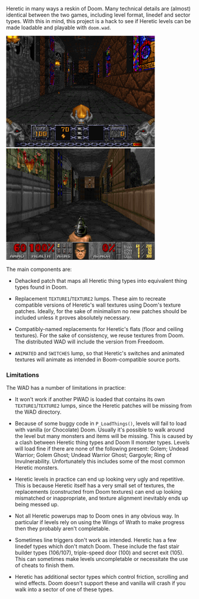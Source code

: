 Heretic in many ways a reskin of Doom. Many technical details are
(almost) identical between the two games, including level format,
linedef and sector types. With this in mind, this project is a hack to
see if Heretic levels can be made loadable and playable with `doom.wad`.

![Apostate E3M1 - Heretic](sshots/apostate-e3m1-heretic.png) ![Apostate E3M1 - Doom](sshots/apostate-e3m1-doom.png)

The main components are:

* Dehacked patch that maps all Heretic thing types into equivalent thing
  types found in Doom.

* Replacement `TEXTURE1`/`TEXTURE2` lumps. These aim to recreate
  compatible versions of Heretic's wall textures using Doom's texture
  patches. Ideally, for the sake of minimalism no new patches should
  be included unless it proves absolutely necessary.

* Compatibly-named replacements for Heretic's flats (floor and ceiling
  textures). For the sake of consistency, we reuse textures from Doom.
  The distributed WAD will include the version from Freedoom.

* `ANIMATED` and `SWITCHES` lump, so that Heretic's switches and
  animated textures will animate as intended in Boom-compatible source
  ports.

### Limitations

The WAD has a number of limitations in practice:

* It won't work if another PWAD is loaded that contains its own
  `TEXTURE1`/`TEXTURE2` lumps, since the Heretic patches will be missing
  from the WAD directory.

* Because of some buggy code in `P_LoadThings()`, levels will fail to
  load with vanilla (or Chocolate) Doom. Usually it's possible to walk
  around the level but many monsters and items will be missing.
  This is caused by a clash between Heretic thing types and Doom II
  monster types. Levels will load fine if there are none of the
  following present: Golem; Undead Warrior; Golem Ghost; Undead Warrior
  Ghost; Gargoyle; Ring of Invulnerability. Unfortunately this includes
  some of the most common Heretic monsters.

* Heretic levels in practice can end up looking very ugly and
  repetitive. This is because Heretic itself has a very small set of
  textures, the replacements (constructed from Doom textures) can end up
  looking mismatched or inappropriate, and texture alignment inevitably
  ends up being messed up.

* Not all Heretic powerups map to Doom ones in any obvious way. In
  particular if levels rely on using the Wings of Wrath to make progress
  then they probably aren't completable.

* Sometimes line triggers don't work as intended. Heretic has a few
  linedef types which don't match Doom. These include the fast stair
  builder types (106/107), triple-speed door (100) and secret exit
  (105). This can sometimes make levels uncompletable or necessitate
  the use of cheats to finish them.

* Heretic has additional sector types which control friction, scrolling
  and wind effects. Doom doesn't support these and vanilla will crash if
  you walk into a sector of one of these types.

